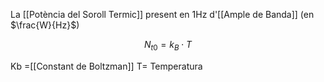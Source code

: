 La [[Potència del Soroll Termic]] present en 1Hz d'[[Ample de Banda]] (en $\frac{W}{Hz}$)

$$
N_{t0}=k_B \cdot T
$$

Kb =[[Constant de Boltzman]]
T= Temperatura